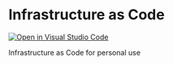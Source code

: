 # Infrastructure as Code

[![Open in Visual Studio Code](https://open.vscode.dev/badges/open-in-vscode.svg)](https://open.vscode.dev/vaclav-dvorak/iac)

Infrastructure as Code for personal use
